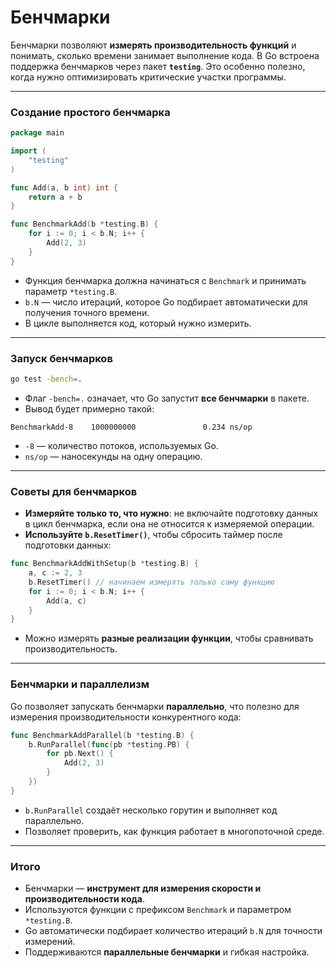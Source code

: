 # Бенчмарки

Бенчмарки позволяют **измерять производительность функций** и понимать, сколько времени занимает выполнение кода. В Go встроена поддержка бенчмарков через пакет **`testing`**. Это особенно полезно, когда нужно оптимизировать критические участки программы.

---

### Создание простого бенчмарка

```go
package main

import (
    "testing"
)

func Add(a, b int) int {
    return a + b
}

func BenchmarkAdd(b *testing.B) {
    for i := 0; i < b.N; i++ {
        Add(2, 3)
    }
}
```

* Функция бенчмарка должна начинаться с `Benchmark` и принимать параметр `*testing.B`.
* `b.N` — число итераций, которое Go подбирает автоматически для получения точного времени.
* В цикле выполняется код, который нужно измерить.

---

### Запуск бенчмарков

```bash
go test -bench=.
```

* Флаг `-bench=.` означает, что Go запустит **все бенчмарки** в пакете.
* Вывод будет примерно такой:

```
BenchmarkAdd-8    1000000000               0.234 ns/op
```

* `-8` — количество потоков, используемых Go.
* `ns/op` — наносекунды на одну операцию.

---

### Советы для бенчмарков

* **Измеряйте только то, что нужно**: не включайте подготовку данных в цикл бенчмарка, если она не относится к измеряемой операции.
* **Используйте `b.ResetTimer()`**, чтобы сбросить таймер после подготовки данных:

```go
func BenchmarkAddWithSetup(b *testing.B) {
    a, c := 2, 3
    b.ResetTimer() // начинаем измерять только саму функцию
    for i := 0; i < b.N; i++ {
        Add(a, c)
    }
}
```

* Можно измерять **разные реализации функции**, чтобы сравнивать производительность.

---

### Бенчмарки и параллелизм

Go позволяет запускать бенчмарки **параллельно**, что полезно для измерения производительности конкурентного кода:

```go
func BenchmarkAddParallel(b *testing.B) {
    b.RunParallel(func(pb *testing.PB) {
        for pb.Next() {
            Add(2, 3)
        }
    })
}
```

* `b.RunParallel` создаёт несколько горутин и выполняет код параллельно.
* Позволяет проверить, как функция работает в многопоточной среде.

---

### Итого

* Бенчмарки — **инструмент для измерения скорости и производительности кода**.
* Используются функции с префиксом `Benchmark` и параметром `*testing.B`.
* Go автоматически подбирает количество итераций `b.N` для точности измерений.
* Поддерживаются **параллельные бенчмарки** и гибкая настройка.